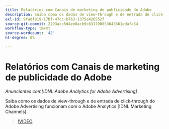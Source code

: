 ```yaml
---
title: Relatórios com Canais de marketing de publicidade do Adobe
description: Saiba como os dados de view-through e de entrada de click-through do Adobe Advertising funcionam com o Adobe Analytics [!DNL Marketing Channels].
exl-id: 9fadf819-17bf-47cc-b763-1375e426552f
source-git-commit: 2293acc5d4ee8acb9c631790853645661edafa34
workflow-type: tm+mt
source-wordcount: '42'
ht-degree: 0%

---
```


# Relatórios com Canais de marketing de publicidade do Adobe

*Anunciantes com[!DNL Adobe Analytics for Adobe Advertising]*

Saiba como os dados de view-through e de entrada de click-through do Adobe Advertising funcionam com o Adobe Analytics [!DNL Marketing Channels].

>[!VIDEO](https://video.tv.adobe.com/v/33502)
